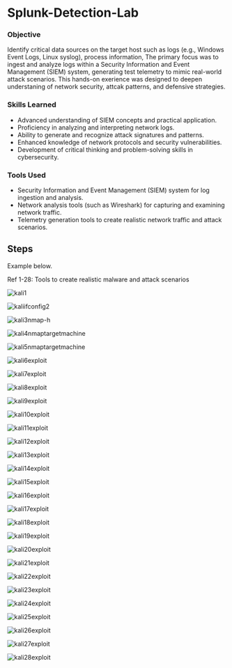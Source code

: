 # Splunk-Detection-Lab

### Objective 


Identify critical data sources on the target host such as logs (e.g., Windows Event Logs, Linux syslog), process information, The primary focus was to ingest and analyze logs within a Security Information and Event Management (SIEM) system, generating test telemetry to mimic real-world attack scenarios. This hands-on exerience was designed to deepen understaning of network security, attcak patterns, and defensive strategies.





### Skills Learned

- Advanced understanding of SIEM concepts and practical application.
- Proficiency in analyzing and interpreting network logs.
- Ability to generate and recognize attack signatures and patterns.
- Enhanced knowledge of network protocols and security vulnerabilities.
- Development of critical thinking and problem-solving skills in cybersecurity.




### Tools Used


- Security Information and Event Management (SIEM) system for log ingestion and analysis.
- Network analysis tools (such as Wireshark) for capturing and examining network traffic.
- Telemetry generation tools to create realistic network traffic and attack scenarios.


## Steps

Example below.

Ref 1-28:  Tools to create realistic malware and attack scenarios

![kali1](https://github.com/outlaw777/Splunk-Detection-Lab/assets/156555250/5beb67d5-88a8-4e8f-8a78-baede3231d94)



![kaliifconfig2](https://github.com/outlaw777/Splunk-Detection-Lab/assets/156555250/af1d04aa-157d-4566-9a57-b8373545a873)



![kali3nmap-h](https://github.com/outlaw777/Splunk-Detection-Lab/assets/156555250/451f7ea4-9caf-408f-ac34-b3e8c5ca08c4)



![kali4nmaptargetmachine](https://github.com/outlaw777/Splunk-Detection-Lab/assets/156555250/6a93c519-b2f0-416a-89fd-1504ca90f4ec)




![kali5nmaptargetmachine](https://github.com/outlaw777/Splunk-Detection-Lab/assets/156555250/d7d7803a-0e07-4ce5-b116-50c726b1d03c)




![kali6exploit](https://github.com/outlaw777/Splunk-Detection-Lab/assets/156555250/8840b563-d3ae-4873-b0d5-faef85064bc2)





![kali7exploit](https://github.com/outlaw777/Splunk-Detection-Lab/assets/156555250/06a0a673-b65a-413b-9001-5c2f1fe2c53d)


![kali8exploit](https://github.com/outlaw777/Splunk-Detection-Lab/assets/156555250/66f5b90e-1f9d-4735-973d-8619e76d3b15)



![kali9exploit](https://github.com/outlaw777/Splunk-Detection-Lab/assets/156555250/51cc147d-6858-4997-ab22-78f3c067924d)



![kali10exploit](https://github.com/outlaw777/Splunk-Detection-Lab/assets/156555250/c722efe5-d9bc-4fe0-ad3c-67c634c411c0)




![kali11exploit](https://github.com/outlaw777/Splunk-Detection-Lab/assets/156555250/1e7b3360-08bc-410c-a9f2-3054edb2e8b9)



![kali12exploit](https://github.com/outlaw777/Splunk-Detection-Lab/assets/156555250/39bca2f2-fd69-4b37-b7fa-69493b31b704)





![kali13exploit](https://github.com/outlaw777/Splunk-Detection-Lab/assets/156555250/59bc400f-53a8-4c44-8b29-2c328c816b73)




![kali14exploit](https://github.com/outlaw777/Splunk-Detection-Lab/assets/156555250/7b9b674a-0361-4269-adb2-007b0a9fa204)





![kali15exploit](https://github.com/outlaw777/Splunk-Detection-Lab/assets/156555250/6d3a74fa-beea-4d0d-8a5f-5844e6e3e751)





![kali16exploit](https://github.com/outlaw777/Splunk-Detection-Lab/assets/156555250/8d9ed07b-39ed-4e82-b9eb-a07c1af4ab84)



![kali17exploit](https://github.com/outlaw777/Splunk-Detection-Lab/assets/156555250/143b7586-eb94-4a16-98bf-471401f91ee1)


![kali18exploit](https://github.com/outlaw777/Splunk-Detection-Lab/assets/156555250/ce011c96-85b8-4b94-aceb-b2cf7d6de09d)



![kali19exploit](https://github.com/outlaw777/Splunk-Detection-Lab/assets/156555250/7243a35b-6206-4c7b-ac06-183831508973)


![kali20exploit](https://github.com/outlaw777/Splunk-Detection-Lab/assets/156555250/3eb2d212-e31a-413b-b745-c253a5baa270)



![kali21exploit](https://github.com/outlaw777/Splunk-Detection-Lab/assets/156555250/59f70c85-5a8c-4c0e-b497-930faab7a266)



![kali22exploit](https://github.com/outlaw777/Splunk-Detection-Lab/assets/156555250/8f224beb-142c-4d9b-a79a-5dd2a2a53dee)



![kali23exploit](https://github.com/outlaw777/Splunk-Detection-Lab/assets/156555250/a9be9e07-02e3-4f78-b436-0806dc2d491f)



![kali24exploit](https://github.com/outlaw777/Splunk-Detection-Lab/assets/156555250/7035b902-0d56-44b7-acf4-c54b6b52c5db)




![kali25exploit](https://github.com/outlaw777/Splunk-Detection-Lab/assets/156555250/2ad3a531-4047-4a29-8dfc-5d57cbc130ed)



![kali26exploit](https://github.com/outlaw777/Splunk-Detection-Lab/assets/156555250/da16232e-4928-4f15-bbe2-b673c4b968ee)





![kali27exploit](https://github.com/outlaw777/Splunk-Detection-Lab/assets/156555250/8e5fe1db-a944-4292-8b9b-9b92964dd42b)








![kali28exploit](https://github.com/outlaw777/Splunk-Detection-Lab/assets/156555250/48f503b9-52c5-4944-a27d-6940685a5aa1)

































